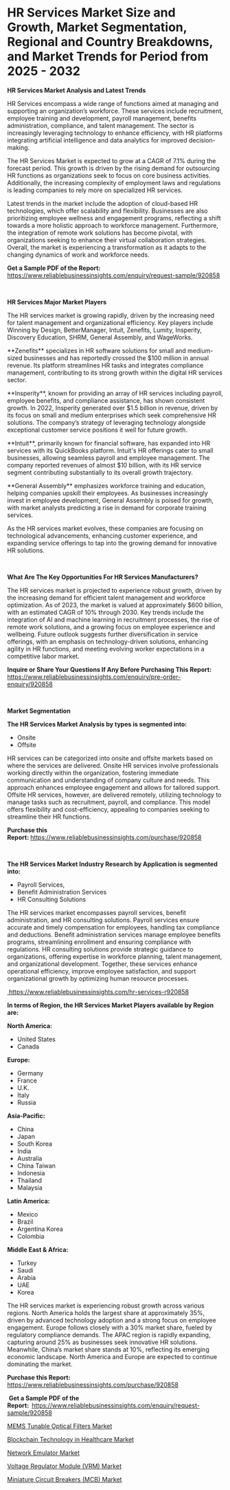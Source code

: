 <p><h1>HR Services Market Size and Growth, Market Segmentation, Regional and Country Breakdowns, and Market Trends for Period from 2025 -  2032</h1></p><p><strong>HR Services Market Analysis and Latest Trends</strong></p>
<p><p>HR Services encompass a wide range of functions aimed at managing and supporting an organization’s workforce. These services include recruitment, employee training and development, payroll management, benefits administration, compliance, and talent management. The sector is increasingly leveraging technology to enhance efficiency, with HR platforms integrating artificial intelligence and data analytics for improved decision-making.</p><p>The HR Services Market is expected to grow at a CAGR of 7.1% during the forecast period. This growth is driven by the rising demand for outsourcing HR functions as organizations seek to focus on core business activities. Additionally, the increasing complexity of employment laws and regulations is leading companies to rely more on specialized HR services. </p><p>Latest trends in the market include the adoption of cloud-based HR technologies, which offer scalability and flexibility. Businesses are also prioritizing employee wellness and engagement programs, reflecting a shift towards a more holistic approach to workforce management. Furthermore, the integration of remote work solutions has become pivotal, with organizations seeking to enhance their virtual collaboration strategies. Overall, the market is experiencing a transformation as it adapts to the changing dynamics of work and workforce needs.</p></p>
<p><strong>Get a Sample PDF of the Report:&nbsp;</strong> <a href="https://www.reliablebusinessinsights.com/enquiry/request-sample/920858?utm_campaign=1873&utm_medium=2&utm_source=Github&utm_content=ia&utm_term=07032025&utm_id=hr-services">https://www.reliablebusinessinsights.com/enquiry/request-sample/920858</a></p>
<p>&nbsp;</p>
<p><strong>HR Services Major Market Players</strong></p>
<p><p>The HR services market is growing rapidly, driven by the increasing need for talent management and organizational efficiency. Key players include Winning by Design, BetterManager, Intuit, Zenefits, Lumity, Insperity, Discovery Education, SHRM, General Assembly, and WageWorks.</p><p>**Zenefits** specializes in HR software solutions for small and medium-sized businesses and has reportedly crossed the $100 million in annual revenue. Its platform streamlines HR tasks and integrates compliance management, contributing to its strong growth within the digital HR services sector.</p><p>**Insperity**, known for providing an array of HR services including payroll, employee benefits, and compliance assistance, has shown consistent growth. In 2022, Insperity generated over $1.5 billion in revenue, driven by its focus on small and medium enterprises which seek comprehensive HR solutions. The company’s strategy of leveraging technology alongside exceptional customer service positions it well for future growth.</p><p>**Intuit**, primarily known for financial software, has expanded into HR services with its QuickBooks platform. Intuit's HR offerings cater to small businesses, allowing seamless payroll and employee management. The company reported revenues of almost $10 billion, with its HR service segment contributing substantially to its overall growth trajectory.</p><p>**General Assembly** emphasizes workforce training and education, helping companies upskill their employees. As businesses increasingly invest in employee development, General Assembly is poised for growth, with market analysts predicting a rise in demand for corporate training services.</p><p>As the HR services market evolves, these companies are focusing on technological advancements, enhancing customer experience, and expanding service offerings to tap into the growing demand for innovative HR solutions.</p></p>
<p>&nbsp;</p>
<p><strong>What Are The Key Opportunities For HR Services Manufacturers?</strong></p>
<p><p>The HR services market is projected to experience robust growth, driven by the increasing demand for efficient talent management and workforce optimization. As of 2023, the market is valued at approximately $600 billion, with an estimated CAGR of 10% through 2030. Key trends include the integration of AI and machine learning in recruitment processes, the rise of remote work solutions, and a growing focus on employee experience and wellbeing. Future outlook suggests further diversification in service offerings, with an emphasis on technology-driven solutions, enhancing agility in HR functions, and meeting evolving worker expectations in a competitive labor market.</p></p>
<p><strong>Inquire or Share Your Questions If Any Before Purchasing This Report:</strong> <a href="https://www.reliablebusinessinsights.com/enquiry/pre-order-enquiry/920858?utm_campaign=1873&utm_medium=2&utm_source=Github&utm_content=ia&utm_term=07032025&utm_id=hr-services">https://www.reliablebusinessinsights.com/enquiry/pre-order-enquiry/920858</a></p>
<p>&nbsp;</p>
<p><strong>Market Segmentation</strong></p>
<p><strong>The HR Services Market Analysis by types is segmented into:</strong></p>
<p><ul><li>Onsite</li><li>Offsite</li></ul></p>
<p><p>HR services can be categorized into onsite and offsite markets based on where the services are delivered. Onsite HR services involve professionals working directly within the organization, fostering immediate communication and understanding of company culture and needs. This approach enhances employee engagement and allows for tailored support. Offsite HR services, however, are delivered remotely, utilizing technology to manage tasks such as recruitment, payroll, and compliance. This model offers flexibility and cost-efficiency, appealing to companies seeking to streamline their HR functions.</p></p>
<p><strong>Purchase this Report:&nbsp;</strong><a href="https://www.reliablebusinessinsights.com/purchase/920858?utm_campaign=1873&utm_medium=2&utm_source=Github&utm_content=ia&utm_term=07032025&utm_id=hr-services">https://www.reliablebusinessinsights.com/purchase/920858</a></p>
<p>&nbsp;</p>
<p><strong>The HR Services Market Industry Research by Application is segmented into:</strong></p>
<p><ul><li>Payroll Services,</li><li>Benefit Administration Services</li><li>HR Consulting Solutions</li></ul></p>
<p><p>The HR services market encompasses payroll services, benefit administration, and HR consulting solutions. Payroll services ensure accurate and timely compensation for employees, handling tax compliance and deductions. Benefit administration services manage employee benefits programs, streamlining enrollment and ensuring compliance with regulations. HR consulting solutions provide strategic guidance to organizations, offering expertise in workforce planning, talent management, and organizational development. Together, these services enhance operational efficiency, improve employee satisfaction, and support organizational growth by optimizing human resource processes.</p></p>
<p><a href="https://www.reliablebusinessinsights.com/hr-services-r920858?utm_campaign=1873&utm_medium=2&utm_source=Github&utm_content=ia&utm_term=07032025&utm_id=hr-services">&nbsp;https://www.reliablebusinessinsights.com/hr-services-r920858</a></p>
<p><strong>In terms of Region, the HR Services Market Players available by Region are:</strong></p>
<p>
    <p> <strong> North America: </strong>
        <ul>
            <li>United States</li>
            <li>Canada</li>
        </ul>
        </p> 
    <p> <strong> Europe: </strong>
        <ul>
            <li>Germany</li>
            <li>France</li>
            <li>U.K.</li>
            <li>Italy</li>
            <li>Russia</li>
        </ul>
        </p> 
    <p> <strong> Asia-Pacific: </strong>
        <ul>
            <li>China</li>
            <li>Japan</li>
            <li>South Korea</li>
            <li>India</li>
            <li>Australia</li>
            <li>China Taiwan</li>
            <li>Indonesia</li>
            <li>Thailand</li>
            <li>Malaysia</li>
        </ul>
        </p> 
    <p> <strong> Latin America: </strong>
        <ul>
            <li>Mexico</li>
            <li>Brazil</li>
            <li>Argentina Korea</li>
            <li>Colombia</li>
        </ul>
        </p> 
    <p> <strong> Middle East & Africa: </strong>
        <ul>
            <li>Turkey</li>
            <li>Saudi</li>
            <li>Arabia</li>
            <li>UAE</li>
            <li>Korea</li>
        </ul>
    </p>
    </p>
<p><p>The HR services market is experiencing robust growth across various regions. North America holds the largest share at approximately 35%, driven by advanced technology adoption and a strong focus on employee engagement. Europe follows closely with a 30% market share, fueled by regulatory compliance demands. The APAC region is rapidly expanding, capturing around 25% as businesses seek innovative HR solutions. Meanwhile, China’s market share stands at 10%, reflecting its emerging economic landscape. North America and Europe are expected to continue dominating the market.</p></p>
<p><strong>Purchase this Report: </strong><a href="https://www.reliablebusinessinsights.com/purchase/920858?utm_campaign=1873&utm_medium=2&utm_source=Github&utm_content=ia&utm_term=07032025&utm_id=hr-services">https://www.reliablebusinessinsights.com/purchase/920858</a></p>
<p>&nbsp;<strong>Get a Sample PDF of the Report:&nbsp;&nbsp;</strong><a href="https://www.reliablebusinessinsights.com/enquiry/request-sample/920858?utm_campaign=1873&utm_medium=2&utm_source=Github&utm_content=ia&utm_term=07032025&utm_id=hr-services">https://www.reliablebusinessinsights.com/enquiry/request-sample/920858</a></p>
<p><strong></strong></p>
<p><p><a href="https://www.linkedin.com/pulse/mems-tunable-optical-filters-market-global-regional-sqvge?utm_campaign=1873&utm_medium=2&utm_source=Github&utm_content=ia&utm_term=07032025&utm_id=hr-services">MEMS Tunable Optical Filters Market</a></p><p><a href="https://github.com/haajipauget/Market-Research-Report-List-1/blob/main/blockchain-technology-in-healthcare-market.md?utm_campaign=1873&utm_medium=2&utm_source=Github&utm_content=ia&utm_term=07032025&utm_id=hr-services">Blockchain Technology in Healthcare Market</a></p><p><a href="https://github.com/sanokdagada01/Market-Research-Report-List-1/blob/main/network-emulator-market.md?utm_campaign=1873&utm_medium=2&utm_source=Github&utm_content=ia&utm_term=07032025&utm_id=hr-services">Network Emulator Market</a></p><p><a href="https://www.linkedin.com/pulse/competitive-landscape-voltage-regulator-module-vrm-impressive-e4vec?utm_campaign=1873&utm_medium=2&utm_source=Github&utm_content=ia&utm_term=07032025&utm_id=hr-services">Voltage Regulator Module (VRM) Market</a></p><p><a href="https://www.linkedin.com/pulse/market-insights-revenue-forecast-miniature-circuit-gd6te?utm_campaign=1873&utm_medium=2&utm_source=Github&utm_content=ia&utm_term=07032025&utm_id=hr-services">Miniature Circuit Breakers (MCB) Market</a></p></p>